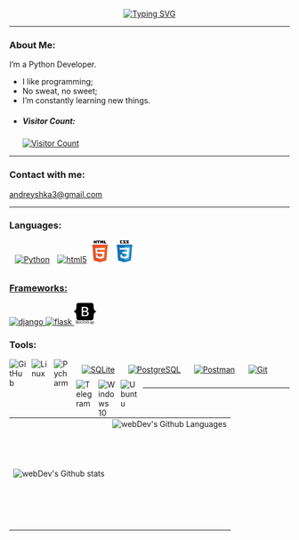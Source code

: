 <p align="center">
  <a href="#">
    <img src="https://readme-typing-svg.herokuapp.com?font=Daring&weight=500&size=28&duration=4000&pause=1000&color=5b92e5&center=true&vCenter=true&width=580&lines=Welcome+to+my+GitHub+profile.;" alt="Typing SVG">
  </a>
</p>

---

### About Me:
I’m a Python Developer.

- I like programming;
- No sweat, no sweet;
- I’m constantly learning new things.
<!--- - <a href="https://wakatime.com/@1ac21f63-cdd6-4e52-b7ff-e8f5ac6a22d4">
    <img src="https://wakatime.com/badge/user/1ac21f63-cdd6-4e52-b7ff-e8f5ac6a22d4.svg" alt="wakatime">
  </a>-->
- ##### Visitor Count:
  <a href="https://profile-counter.glitch.me/electr0n4ik/count.svg">
    <img src="https://profile-counter.glitch.me/electr0n4ik/count.svg" alt="Visitor Count">
  </a>
  
---

### Contact with me:
[andreyshka3@gmail.com](andreyshka3@gmail.com)

---

### Languages:

<a href="https://www.python.org/" target="_blank" rel="noreferrer"><img style="margin: 10px" src="https://profilinator.rishav.dev/skills-assets/python-original.svg" alt="Python" height="50"/></a>
<a href="https://www.w3schools.com/sql/" target="_blank" rel="noreferrer"><img src="https://i.ibb.co/5Gzd6WC/pngwing-com.png" alt="html5" width="40" height="40"/></a>
<a href="https://www.w3.org/html/" target="_blank" rel="noreferrer"><img src="https://raw.githubusercontent.com/devicons/devicon/master/icons/html5/html5-original-wordmark.svg" alt="html5" width="40" height="40"/></a>
<a href="https://www.w3schools.com/css/" target="_blank" rel="noreferrer"> <img src="https://raw.githubusercontent.com/devicons/devicon/master/icons/css3/css3-original-wordmark.svg" alt="css3" width="40" height="40"/>

### Frameworks:

<a href="https://www.djangoproject.com/" target="_blank" rel="noreferrer">
  <img src="https://cdn.worldvectorlogo.com/logos/django.svg" alt="django" width="40" height="40"/>
</a>
<a href="https://flask.palletsprojects.com/" target="_blank" rel="noreferrer">
  <img src="https://ih1.redbubble.net/image.2488655049.9084/st,small,507x507-pad,600x600,f8f8f8.jpg" alt="flask"
       width="40" height="40"/>
<a href="https://getbootstrap.com" target="_blank" rel="noreferrer">
  <img src="https://raw.githubusercontent.com/devicons/devicon/master/icons/bootstrap/bootstrap-plain-wordmark.svg"
       alt="bootstrap" width="40" height="40"/>
 </a>

### Tools:

<a href="https://https://www.sqlite.org/index.html/" target="_blank"><img style="margin: 10px" src="https://www.sqlite.org/images/sqlite370_banner.gif" alt="SQLite" height="50" /></a>
<a href="https://www.postgresql.org/" target="_blank"><img style="margin: 10px" src="https://www.vectorlogo.zone/logos/postgresql/postgresql-vertical.svg" alt="PostgreSQL" height="50" /></a>
<a href="https://www.postman.com/" target="_blank"><img style="margin: 10px" src="https://lh3.googleusercontent.com/v_bN4wSYKVT8ZX4y7SqTxfD-eFtfL4Df5puacRU3wDu9JX9kNM9OK3XmplVuJK4q-yhr-r0d-3z3shp8GVc0iYY1=w128-h128-e365-rj-sc0x00ffffff" alt="Postman" height="50" /></a>
<a href="https://github.com/" target="_blank"><img style="margin: 10px" src="https://profilinator.rishav.dev/skills-assets/git-scm-icon.svg" alt="Git" height="50" /></a>
<a>
<img align="left" alt="GitHub" width="30px" style="padding-right:10px;" src="https://devicons.railway.app/i/github-dark.svg" />
<img align="left" alt="Linux" width="30px" style="padding-right:10px;" src="https://cdn.jsdelivr.net/gh/devicons/devicon/icons/linux/linux-original.svg" />
<img align="left" alt="Pycharm" width="30px" style="padding-right:10px;" src="https://cdn.jsdelivr.net/gh/devicons/devicon/icons/pycharm/pycharm-original.svg" />
<img align="left" alt="Telegram" width="30px" style="padding-right:10px;" src="https://devicons.railway.app/i/telegram.svg" />
<img align="left" alt="Windows 10" width="30px" style="padding-right:10px;" src="https://devicons.railway.app/i/windows10.svg" />
<img align="left" alt="Ubuntu" width="30px" style="padding-right:10px;" src="https://devicons.railway.app/i/ubuntu.svg" />
</a>

---

<table style="border:None; border-collapse:collapse; border-spacing:0;">
    <tr>
        <td>
            <img align="left" src="https://github-readme-streak-stats.herokuapp.com/?user=electr0n4ik&theme=vision-friendly-dark" alt="webDev's Github stats" />
        </td>
        <td>
            <img height="195px" align="right" alt="webDev's Github Languages" src="https://github-readme-stats-eight-theta.vercel.app/api/top-langs/?username=electr0n4ik&theme=vision-friendly-dark&layout=compact" />
        </td>
    </tr>
</table>
